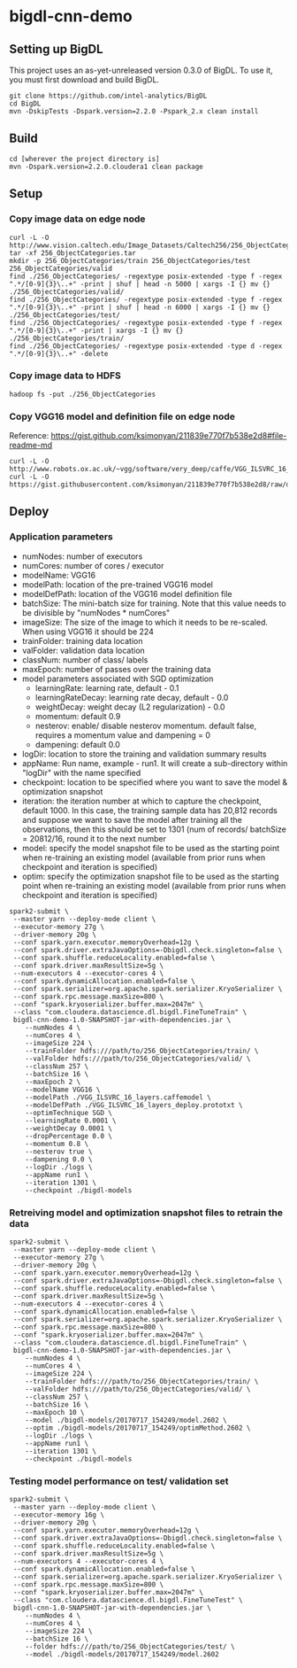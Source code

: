 # bigdl-cnn-demo

## Setting up BigDL
This project uses an as-yet-unreleased version 0.3.0 of BigDL. To use it, you must first download and build BigDL.
```
git clone https://github.com/intel-analytics/BigDL
cd BigDL
mvn -DskipTests -Dspark.version=2.2.0 -Pspark_2.x clean install
```

## Build
```
cd [wherever the project directory is]
mvn -Dspark.version=2.2.0.cloudera1 clean package
```

## Setup 
### Copy image data on edge node
```
curl -L -O http://www.vision.caltech.edu/Image_Datasets/Caltech256/256_ObjectCategories.tar
tar -xf 256_ObjectCategories.tar
mkdir -p 256_ObjectCategories/train 256_ObjectCategories/test 256_ObjectCategories/valid
find ./256_ObjectCategories/ -regextype posix-extended -type f -regex ".*/[0-9]{3}\..+" -print | shuf | head -n 5000 | xargs -I {} mv {} ./256_ObjectCategories/valid/
find ./256_ObjectCategories/ -regextype posix-extended -type f -regex ".*/[0-9]{3}\..+" -print | shuf | head -n 6000 | xargs -I {} mv {} ./256_ObjectCategories/test/
find ./256_ObjectCategories/ -regextype posix-extended -type f -regex ".*/[0-9]{3}\..+" -print | xargs -I {} mv {} ./256_ObjectCategories/train/
find ./256_ObjectCategories/ -regextype posix-extended -type d -regex ".*/[0-9]{3}\..+" -delete
```
### Copy image data to HDFS
```
hadoop fs -put ./256_ObjectCategories
```
### Copy VGG16 model and definition file on edge node
Reference: https://gist.github.com/ksimonyan/211839e770f7b538e2d8#file-readme-md
```
curl -L -O http://www.robots.ox.ac.uk/~vgg/software/very_deep/caffe/VGG_ILSVRC_16_layers.caffemodel
curl -L -O https://gist.githubusercontent.com/ksimonyan/211839e770f7b538e2d8/raw/ded9363bd93ec0c770134f4e387d8aaaaa2407ce/VGG_ILSVRC_16_layers_deploy.prototxt
```
## Deploy
### Application parameters
- numNodes: number of executors
- numCores: number of cores / executor
- modelName: VGG16 
- modelPath: location of the pre-trained VGG16 model 
- modelDefPath: location of the VGG16 model definition file
- batchSize: The mini-batch size for training. Note that this value needs to be divisible by "numNodes * numCores"
- imageSize: The size of the image to which it needs to be re-scaled. When using VGG16 it should be 224
- trainFolder: training data location
- valFolder: validation data location
- classNum: number of class/ labels
- maxEpoch: number of passes over the training data
- model parameters associated with SGD optimization
  - learningRate: learning rate, default - 0.1
  - learningRateDecay: learning rate decay, default - 0.0
  - weightDecay: weight decay (L2 regularization) - 0.0
  - momentum: default 0.9
  - nesterov: enable/ disable nesterov momentum. default false, requires a momentum value and dampening = 0
  - dampening: default 0.0
- logDir: location to store the training and validation summary results
- appName: Run name, example - run1. It will create a sub-directory within "logDir" with the name specified
- checkpoint: location to be specified where you want to save the model & optimization snapshot
- iteration: the iteration number at which to capture the checkpoint, default 1000. In this case, the training sample data has 20,812 records and suppose we want to save the model after training all the observations, then this should be set to 1301 (num of records/ batchSize = 20812/16, round it to the next number
- model: specify the model snapshot file to be used as the starting point when re-training an existing model (available from prior runs when checkpoint and iteration is specified)
- optim: specify the optimization snapshot file to be used as the starting point when re-training an existing model (available from prior runs when checkpoint and iteration is specified)
````
spark2-submit \
 --master yarn --deploy-mode client \
 --executor-memory 27g \
 --driver-memory 20g \
 --conf spark.yarn.executor.memoryOverhead=12g \
 --conf spark.driver.extraJavaOptions=-Dbigdl.check.singleton=false \
 --conf spark.shuffle.reduceLocality.enabled=false \
 --conf spark.driver.maxResultSize=5g \
 --num-executors 4 --executor-cores 4 \
 --conf spark.dynamicAllocation.enabled=false \
 --conf spark.serializer=org.apache.spark.serializer.KryoSerializer \
 --conf spark.rpc.message.maxSize=800 \
 --conf "spark.kryoserializer.buffer.max=2047m" \
 --class "com.cloudera.datascience.dl.bigdl.FineTuneTrain" \
 bigdl-cnn-demo-1.0-SNAPSHOT-jar-with-dependencies.jar \
    --numNodes 4 \
    --numCores 4 \
    --imageSize 224 \
    --trainFolder hdfs:///path/to/256_ObjectCategories/train/ \
    --valFolder hdfs:///path/to/256_ObjectCategories/valid/ \
    --classNum 257 \
    --batchSize 16 \
    --maxEpoch 2 \
    --modelName VGG16 \
    --modelPath ./VGG_ILSVRC_16_layers.caffemodel \
    --modelDefPath ./VGG_ILSVRC_16_layers_deploy.prototxt \
    --optimTechnique SGD \
    --learningRate 0.0001 \
    --weightDecay 0.0001 \
    --dropPercentage 0.0 \
    --momentum 0.8 \
    --nesterov true \
    --dampening 0.0 \
    --logDir ./logs \
    --appName run1 \
    --iteration 1301 \
    --checkpoint ./bigdl-models
````

### Retreiving model and optimization snapshot files to retrain the data
````
spark2-submit \
 --master yarn --deploy-mode client \
 --executor-memory 27g \
 --driver-memory 20g \
 --conf spark.yarn.executor.memoryOverhead=12g \
 --conf spark.driver.extraJavaOptions=-Dbigdl.check.singleton=false \
 --conf spark.shuffle.reduceLocality.enabled=false \
 --conf spark.driver.maxResultSize=5g \
 --num-executors 4 --executor-cores 4 \
 --conf spark.dynamicAllocation.enabled=false \
 --conf spark.serializer=org.apache.spark.serializer.KryoSerializer \
 --conf spark.rpc.message.maxSize=800 \
 --conf "spark.kryoserializer.buffer.max=2047m" \
 --class "com.cloudera.datascience.dl.bigdl.FineTuneTrain" \
 bigdl-cnn-demo-1.0-SNAPSHOT-jar-with-dependencies.jar \
    --numNodes 4 \
    --numCores 4 \
    --imageSize 224 \
    --trainFolder hdfs:///path/to/256_ObjectCategories/train/ \
    --valFolder hdfs:///path/to/256_ObjectCategories/valid/ \
    --classNum 257 \
    --batchSize 16 \
    --maxEpoch 10 \
    --model ./bigdl-models/20170717_154249/model.2602 \
    --optim ./bigdl-models/20170717_154249/optimMethod.2602 \
    --logDir ./logs \
    --appName run1 \
    --iteration 1301 \
    --checkpoint ./bigdl-models
````

### Testing model performance on test/ validation set
````
spark2-submit \
 --master yarn --deploy-mode client \
 --executor-memory 16g \
 --driver-memory 20g \
 --conf spark.yarn.executor.memoryOverhead=12g \
 --conf spark.driver.extraJavaOptions=-Dbigdl.check.singleton=false \
 --conf spark.shuffle.reduceLocality.enabled=false \
 --conf spark.driver.maxResultSize=5g \
 --num-executors 4 --executor-cores 4 \
 --conf spark.dynamicAllocation.enabled=false \
 --conf spark.serializer=org.apache.spark.serializer.KryoSerializer \
 --conf spark.rpc.message.maxSize=800 \
 --conf "spark.kryoserializer.buffer.max=2047m" \
 --class "com.cloudera.datascience.dl.bigdl.FineTuneTest" \
 bigdl-cnn-1.0-SNAPSHOT-jar-with-dependencies.jar \
    --numNodes 4 \
    --numCores 4 \
    --imageSize 224 \
    --batchSize 16 \
    --folder hdfs:///path/to/256_ObjectCategories/test/ \
    --model ./bigdl-models/20170717_154249/model.2602
````
